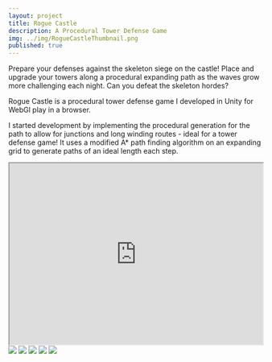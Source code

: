 ```yaml
---
layout: project
title: Rogue Castle
description: A Procedural Tower Defense Game
img: ../img/RogueCastleThumbnail.png 
published: true
---
```


Prepare your defenses against the skeleton siege on the castle! Place and upgrade your towers along a procedural expanding path as the waves grow more challenging each night. Can you defeat the skeleton hordes?

Rogue Castle is a procedural tower defense game I developed in Unity for WebGl play in a browser.

I started development by implementing the procedural generation for the path to allow for junctions and long winding routes - ideal for a tower defense game! It uses a modified A* path finding algorithm on an expanding grid to generate paths of an ideal length each step.

<div class="owl-carousel owl-theme">
<iframe src="https://www.youtube.com/embed/46MWv85q0og" width = "700" height="361" style="max-width:100%" data-external="1"></iframe>
<a href="{{ site.baseurl }}/img/RogueCastle/screenshot_01.png" target="_blank"><img src="{{ site.baseurl }}/img/RogueCastle/screenshot_01.png" /></a>
<a href="{{ site.baseurl }}/img/RogueCastle/screenshot_02.png" target="_blank"><img src="{{ site.baseurl }}/img/RogueCastle/screenshot_02.png" /></a>
<a href="{{ site.baseurl }}/img/RogueCastle/screenshot_03.png" target="_blank"><img src="{{ site.baseurl }}/img/RogueCastle/screenshot_03.png" /></a>
<a href="{{ site.baseurl }}/img/RogueCastle/screenshot_04.png" target="_blank"><img src="{{ site.baseurl }}/img/RogueCastle/screenshot_04.png" /></a>
<a href="{{ site.baseurl }}/img/RogueCastle/screenshot_05.png" target="_blank"><img src="{{ site.baseurl }}/img/RogueCastle/screenshot_05.png" /></a>
</div>
